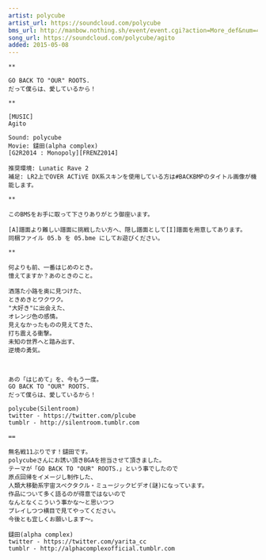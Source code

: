 ```yaml
---
artist: polycube
artist_url: https://soundcloud.com/polycube
bms_url: http://manbow.nothing.sh/event/event.cgi?action=More_def&num=46&event=96
song_url: https://soundcloud.com/polycube/agito
added: 2015-05-08
---
```


    **

    GO BACK TO "OUR" ROOTS.
    だって僕らは、愛しているから！

    **

    [MUSIC]
    Agito

    Sound: polycube
    Movie: 鑓田(alpha complex)
    [G2R2014 : Monopoly][FRENZ2014]

    推奨環境: Lunatic Rave 2
    補足: LR2上でOVER ACTiVE DX系スキンを使用している方は#BACKBMPのタイトル画像が機能します。

    **

    このBMSをお手に取って下さりありがとう御座います。

    [A]譜面より難しい譜面に挑戦したい方へ、隠し譜面として[I]譜面を用意してあります。
    同梱ファイル 05.b を 05.bme にしてお遊びください。

    **

    何よりも前、一番はじめのとき。
    憶えてますか？あのときのこと。

    洒落た小路を奥に見つけた、
    ときめきとワクワク。
    "大好き"に出会えた、
    オレンジ色の感情。
    見えなかったものの見えてきた、
    打ち震える衝撃。
    未知の世界へと踏み出す、
    逆境の勇気。



    あの「はじめて」を、今もう一度。
    GO BACK TO "OUR" ROOTS.
    だって僕らは、愛しているから！

    polycube(Silentroom)
    twitter - https://twitter.com/plcube
    tumblr - http://silentroom.tumblr.com

    ==

    無名戦11ぶりです！鑓田です。
    polycubeさんにお誘い頂きBGAを担当させて頂きました。
    テーマが「GO BACK TO "OUR" ROOTS.」という事でしたので
    原点回帰をイメージし制作した、
    人類大移動系宇宙スペクタクル・ミュージックビデオ(謎)になっています。
    作品について多く語るのが得意ではないので
    なんとなくこういう事かな～と思いつつ
    プレイしつつ横目で見てやってください。
    今後とも宜しくお願いします～。

    鑓田(alpha complex)
    twitter - https://twitter.com/yarita_cc
    tumblr - http://alphacomplexofficial.tumblr.com
